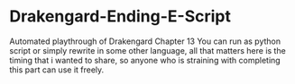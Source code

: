 # Drakengard-Ending-E-Script
Automated playthrough of Drakengard Chapter 13
You can run as python script or simply rewrite in some other language,
all that matters here is the timing that i wanted to share, so anyone
who is straining with completing this part can use it freely.

